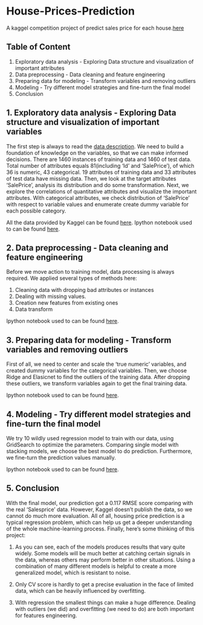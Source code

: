 # House-Prices-Prediction
A kaggel competition project of predict sales price for each house.[here](https://www.kaggle.com/c/house-prices-advanced-regression-techniques)

## Table of Content

1) Exploratory data analysis - Exploring Data structure and visualization of important attributes 
2) Data preprocessing - Data cleaning and feature engineering
3) Preparing data for modeling - Transform variables and removing outliers 
4) Modeling - Try different model strategies and fine-turn the final model
5) Conclusion 

## 1. Exploratory data analysis - Exploring Data structure and visualization of important variables

The first step is always to read the [data description](https://github.com/shanj0716/House-Prices-Prediction/blob/master/data/data_description.txt). We need to build a foundation of knowledge on the variables, so that we can make informed decisions. There are 1460 instances of training data and 1460 of test data. Total number of attributes equals 81(including ‘Id’ and ‘SalePrice’), of which 36 is numeric, 43 categorical. 19 attributes of training data and 33 attributes of test data have missing data. Then, we look at the target attributes ‘SalePrice’, analysis its distribution and do some transformation.
Next, we explore the correlations of quantitative attributes and visualize the important attributes. With categorical attributes, we check distribution of ‘SalePrice’ with respect to variable values and enumerate create dummy variable for each possible category. 

All the data provided by Kaggel can be found [here](https://github.com/shanj0716/House-Prices-Prediction/tree/master/data). Ipython notebook used to can be found [here](https://github.com/shanj0716/House-Prices-Prediction/tree/master/notebook).

## 2. Data preprocessing - Data cleaning and feature engineering
Before we move action to training model, data processing is always required. We applied several types of methods here:
1) Cleaning data with dropping bad attributes or instances
2) Dealing with missing values.
3) Creation new features from existing ones
4) Data transform

Ipython notebook used to can be found [here](https://github.com/shanj0716/House-Prices-Prediction/tree/master/notebook).

## 3. Preparing data for modeling - Transform variables and removing outliers 
First of all, we need to center and scale the ‘true numeric’ variables, and created dummy variables for the categorical variables. Then, we choose Ridge and Elasicnet to find the outliers of the training data. After dropping these outliers, we transform variables again to get the final training data.
 
Ipython notebook used to can be found [here](https://github.com/shanj0716/House-Prices-Prediction/tree/master/notebook).

## 4. Modeling - Try different model strategies and fine-turn the final model
We try 10 wildly used regression model to train with our data, using GridSearch to optimize the parameters. Comparing single model with stacking models, we choose the best model to do prediction. Furthermore, we fine-turn the prediction values manually.

Ipython notebook used to can be found [here](https://github.com/shanj0716/House-Prices-Prediction/tree/master/notebook).

## 5. Conclusion 
With the final model, our prediction got a 0.117 RMSE score comparing with the real ‘Salesprice’ data.  However, Kaggel doesn’t publish the data, so we cannot do much more evaluation. All of all, housing price prediction is a typical regression problem, which can help us get a deeper understanding of the whole machine-learning process. Finally, here’s some thinking of this project:

1) As you can see, each of the models produces results that vary quite widely. Some models will be much better at catching certain signals in the data, whereas others may perform better in other situations. Using a combination of many different models is helpful to create a more generalized model, which is resistant to noise.

2) Only CV score is hardly to get a precise evaluation in the face of limited data, which can be heavily influenced by overfitting. 

3) With regression the smallest things can make a huge difference. Dealing with outliers (we did) and overfitting (we need to do) are both important for features engineering.
